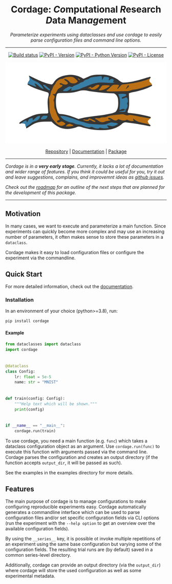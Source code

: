 <div align="center">

# Cordage: *Co*mputational *R*esearch *D*ata Man*age*ment
   
*Parameterize experiments using dataclasses and use cordage to easily parse configuration files and command line
options.*

---

[![Build status](https://img.shields.io/github/actions/workflow/status/plonerma/cordage/tests.yml?logo=github&label=Tests)](https://github.com/plonerma/cordage/actions)
[![PyPI - Version](https://img.shields.io/pypi/v/cordage.svg?logo=pypi&label=Version&logoColor=gold)](https://pypi.org/project/cordage/)
[![PyPI - Python Version](https://img.shields.io/pypi/pyversions/cordage.svg?logo=python&label=Python&logoColor=gold)](https://pypi.org/project/cordage/)
[![PyPI - License](https://img.shields.io/pypi/l/cordage?logo=pypi&logoColor=gold)](https://github.com/plonerma/cordage/blob/main/LICENSE)

    
![Cordage Icon](https://raw.githubusercontent.com/plonerma/cordage/main/docs/assets/icon.svg)

[Repository](https://github.com/plonerma/cordage) | [Documentation](https://plonerma.github.io/cordage/) | [Package](https://pypi.org/project/cordage/)

</div>

---

*Cordage is in a **very early stage**. Currently, it lacks a lot of documentation and wider range
of features. If you think it could be useful for you, try it out and leave suggestions, complains, and improvemnt ideas
as [github issues](https://github.com/plonerma/cordage/issues).*

*Check out the [roadmap](https://github.com/plonerma/cordage/wiki/Roadmap) for an outline of the next steps that are planned for the development of this package.*

---


## Motivation

In many cases, we want to execute and parameterize a main function.
Since experiments can quickly become more complex and may use an increasing number of parameters,
it often makes sense to store these parameters in a `dataclass`.

Cordage makes it easy to load configuration files or configure the experiment via the commandline.


## Quick Start

For more detailed information, check out the [documentation](https://plonerma.github.io/cordage/).

### Installation

In an environment of your choice (python>=3.8), run:

```bash
pip install cordage
```

#### Example

```python
from dataclasses import dataclass
import cordage


@dataclass
class Config:
    lr: float = 5e-5
    name: str = "MNIST"


def train(config: Config):
    """Help text which will be shown."""
    print(config)


if __name__ == "__main__":
    cordage.run(train)
```


To use cordage, you need a main function (e.g. `func`) which takes a dataclass configuration object as an argument.
Use `cordage.run(func)` to execute this function with arguments passed via the command line. Cordage parses the
configuration and creates an output directory (if the function accepts `output_dir`, it will be passed as such).

See the examples in the examples directory for more details.


## Features

The main purpose of cordage is to manage configurations to make configuring reproducible experiments easy.
Cordage automatically generates a commandline interface which can be used to parse configuration files and/or
set specific configuration fields via CLI options (run the experiment with the `--help option` to get an overview
over the available configuration fields).

By using the `__series__` key, it is possible ot invoke multiple repetitions of an experiment using the same
base configuration but varying some of the configuration fields. The resulting trial runs are (by default) 
saved in a common series-level directory.

Additionally, cordage can provide an output directory (via the `output_dir`) where cordage will store the used configuration
as well as some experimental metadata.
